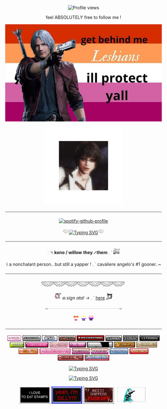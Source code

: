 <p align=center

![Profile views](https://komarev.com/ghpvc/?username=yourusername&label=𓈒___˙profile_views_ഒ&color=D62900) 

<p align=center

feel ABSOLUTELY free to follow me !

<p align=center

![Alt text](Untitled10_20250730060701.jpg)

<p align=center

![Alt text](3dgifmaker80184.gif)  

<hr style="border: none; height: 1px; background-color: #444; margin: 20px 0;">

<p align=center

[![spotify-github-profile](https://spotify-github-profile.kittinanx.com/api/view?uid=314mut7imtpm6vc6oq3g32g722qy&cover_image=false&theme=novatorem&show_offline=true&background_color=121212&interchange=false&bar_color=ffffff)](https://github.com/kittinan/spotify-github-profile)

<p align=center

![Alt text](284.gif)<a href="https://git.io/typing-svg"><img src="https://readme-typing-svg.demolab.com?font=Bitcount&pause=1000&color=CCF7F6&center=true&vCenter=true&width=435&lines=feel+free+to+interact+with+me!;unless+if+i+have+DNI." alt="Typing SVG" /></a>![Alt text](284.gif)

<hr style="border: none; height: 1px; background-color: #444; margin: 20px 0;">

<p align=center

 ೀ **kono / willow** **they ৴ them** 𓈒   ˙ ![Alt text](tumblr_ca01b4bde0808bf3584ef4cbb3dd0f76_6694e173_75.gif)

<p align=center

꒰ a nonchalant person.. but still a yapper ! 𓈒   ˙ cavaliere angelo's #1 gooner. ⑅

<hr style="border: none; height: 1px; background-color: #444; margin: 20px 0;">

<p align=center

![Alt text](div50.png)

<p align=center

 ![u](v4fcrIx.gif) ഒ *sign ata! ->* 𓈒   ˙ [here](https://konomiyyoo.atabook.org/) ![Alt text](GZWu3gj.gif)

<p align=center

![Alt text](div117.gif)

<p align=center

![Alt text](1214712326037446707.webp) ![Alt text](1214713118241071124.webp) ![Alt text](1214711948839620729.webp)

<hr style="border: none; height: 1px; background-color: #444; margin: 20px 0;">

<p align=center

![Alt text](mdreh9.gif) ![Alt text](pepiag.gif) ![Alt text](456707126-4b9294bf-b734-4941-9f6c-dfb32ffe6564.png) ![text](ff6x7f.webp) ![woah](ne5cqk.gif) ![si](91zyd2.gif) ![s](5eqdjt.gif) ![o](qw204s.webp) ![i](s4pkan.gif) ![o](girlfriend.gif)
![i](tumblr_4003a668cbbe7037e9dd2ff128e4306c_61be5da3_75.gif) ![p](me4hlk.gif) ![y](sxpn4n.gif) ![u](qwvpp3.gif) ![t](3wc68y.gif) ![i](afbrgc.gif) ![y](tumblr_a81f2fca9bd059a36a494db8ac80224d_9711d638_250.gif) ![u](tumblr_26f69c621842612c8a907cfd1fd3be87_21661e5a_75.gif) ![l](tumblr_c4de26c9032db5a4c085915069b440b8_534a4ea5_75.gif) ![o](tumblr_749fc892e45d48569a05fadcfd1b5c08_656afd5e_75.gif) ![u](tumblr_9d0feae5a2cf1b6492e05e4a9ec4caa0_8e18c386_75.gif) ![i](f9ou78.gif) ![y](tumblr_6bb664a97f9e3bfad10e0163a27640d7_0182836f_100.gif)

<p align=center

<a href="https://git.io/typing-svg"><img src="https://readme-typing-svg.demolab.com?font=Bitcount&pause=1000&color=CCF7F6&center=true&vCenter=true&width=435&lines=i+love+lady+(mary)+%5E_%5E" alt="Typing SVG" /></a>

<p align=center

<a href="https://git.io/typing-svg"><img src="https://readme-typing-svg.demolab.com?font=Bitcount&duration=1000&pause=1&color=930000&center=true&vCenter=true&width=435&lines=all+the+lovers;all+the+haters;and+all+the+people;that+call+themselves+players;HOT+MAMAS;PIMP+DADDIES;and+the+people+;rollin'+up+in+caddies;hey%2C+rockers;HIP-HOPPERS;and+everybody;all+around+the+world" alt="Typing SVG" /></a>

<p align=center

![Alt text](IMG_3808.gif) ![Alt text](opo4x2.png) ![Alt text](8ax22n.png) ![Alt text](gx0mj3.gif)


